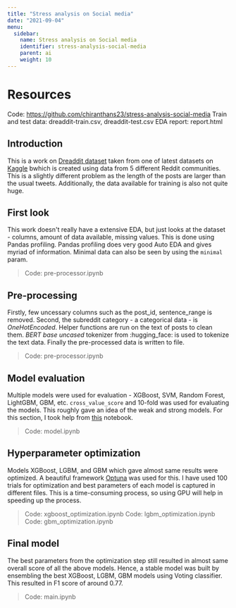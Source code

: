 ```yaml
---
title: "Stress analysis on Social media"
date: "2021-09-04"
menu:
  sidebar:
    name: Stress analysis on Social media
    identifier: stress-analysis-social-media
    parent: ai
    weight: 10
---
```


# Resources
Code: https://github.com/chiranthans23/stress-analysis-social-media
Train and test data: dreaddit-train.csv, dreaddit-test.csv
EDA report: report.html

## Introduction
This is a work on [Dreaddit dataset](https://arxiv.org/abs/1911.00133?utm_source=feedburner&utm_medium=feed&utm_campaign=Feed%253A+arxiv%252FQSXk+%2528ExcitingAds%2521+cs+updates+on+arXiv.org%2529) taken from one of latest datasets on [Kaggle](https://www.kaggle.com/ruchi798/stress-analysis-in-social-media) bwhich is created using data from 5 different Reddit communities. This is a slightly different problem as the length of the posts are larger than the usual tweets. Additionally, the data available for training is also not quite huge.

## First look
This work doesn't really have a extensive EDA, but just looks at the dataset - columns, amount of data available, missing values. This is done using Pandas profiling. Pandas profiling does very good Auto EDA and gives myriad of information. Minimal data can also be seen by using the `minimal` param.
> Code: pre-processor.ipynb

## Pre-processing
Firstly, few uncessary columns such as the post_id, sentence_range is removed. Second, the subreddit category - a categorical data - is *OneHotEncoded*. Helper functions are run on the text of posts to clean them. *BERT base uncased* tokenizer from :hugging_face: is used to tokenize the text data. Finally the pre-processed data is written to file.
> Code: pre-processor.ipynb

## Model evaluation
Multiple models were used for evaluation - XGBoost, SVM, Random Forest, LightGBM, GBM, etc. `cross_value_score` and 10-fold was used for evaluating the models. This roughly gave an idea of the weak and strong models. For this section, I took help from [this](https://www.kaggle.com/sohommajumder21/bert-tokenizer-with-9-models-nlp-stress-analysis) notebook. 
> Code: model.ipynb

## Hyperparameter optimization
Models XGBoost, LGBM, and GBM which gave almost same results were optimized. A beautiful framework [Optuna](https://optuna.org/) was used for this. I have used 100 trials for optimization and best parameters of each model is captured in different files. This is a time-consuming process, so using GPU will help in speeding up the process.
> Code: xgboost_optimization.ipynb
> Code: lgbm_optimization.ipynb
> Code: gbm_optimization.ipynb

## Final model
The best parameters from the optimization step still resulted in almost same overall score of all the above models. Hence, a stable model was built by ensembling the best XGBoost, LGBM, GBM models using Voting classifier. This resulted in F1 score of around 0.77.
> Code: main.ipynb




